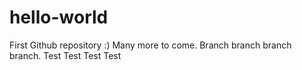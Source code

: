 # hello-world
First Github repository :)
Many more to come.
Branch branch branch branch.
Test Test Test Test

